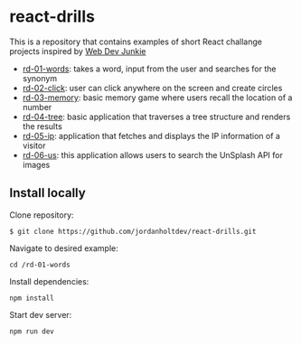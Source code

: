 # react-drills

This is a repository that contains examples of short React challange projects inspired by [Web Dev Junkie](https://www.youtube.com/@WebDevJunkie)

-   [rd-01-words](https://github.com/jordanholtdev/react-drills/tree/main/rd-01-words): takes a word, input from the user and searches for the synonym
-   [rd-02-click](https://github.com/jordanholtdev/react-drills/tree/main/rd-02-click): user can click anywhere on the screen and create circles
-   [rd-03-memory](https://github.com/jordanholtdev/react-drills/tree/main/rd-02-click): basic memory game where users recall the location of a number
-   [rd-04-tree](https://github.com/jordanholtdev/react-drills/tree/main/rd-04-tree): basic application that traverses a tree structure and renders the results
-   [rd-05-ip](https://github.com/jordanholtdev/react-drills/tree/main/rd-05-ip): application that fetches and displays the IP information of a visitor
-   [rd-06-us](https://github.com/jordanholtdev/react-drills/tree/main/rd-06-us): this application allows users to search the UnSplash API for images

## Install locally

Clone repository:

```
$ git clone https://github.com/jordanholtdev/react-drills.git
```

Navigate to desired example:

```
cd /rd-01-words
```

Install dependencies:

```
npm install
```

Start dev server:

```
npm run dev
```
